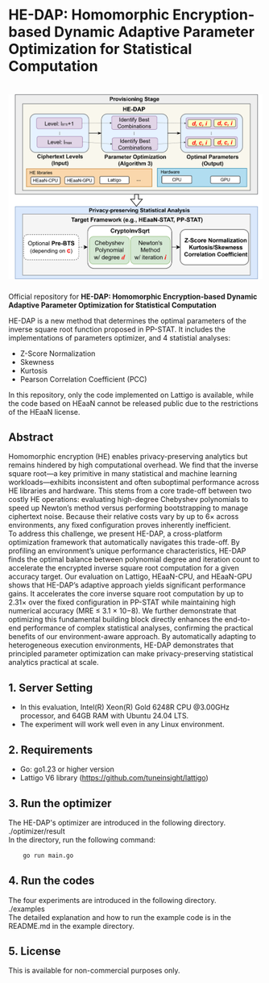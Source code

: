 # HE-DAP: Homomorphic Encryption-based Dynamic Adaptive Parameter Optimization for Statistical Computation

# ![Overview of the HE-DAP](./figure/overview_final.png)

Official repository for **HE-DAP: Homomorphic Encryption-based Dynamic Adaptive Parameter Optimization for Statistical Computation**  

HE-DAP is a new method that determines the optimal parameters of the inverse square root function proposed in PP-STAT. It includes the implementations of parameters optimizer, and 4 statistial analyses:

- Z-Score Normalization
- Skewness
- Kurtosis
- Pearson Correlation Coefficient (PCC)

In this repository, only the code implemented on Lattigo is available, while the code based on HEaaN cannot be released public due to the restrictions of the HEaaN license.

## Abstract
Homomorphic encryption (HE) enables privacy-preserving analytics but remains hindered by high computational overhead. We find that the inverse square root—a key primitive in many statistical and machine learning workloads—exhibits inconsistent and often suboptimal performance across HE libraries and hardware. This stems from a core trade-off between two costly HE operations: evaluating high-degree Chebyshev polynomials to speed up Newton’s method versus performing bootstrapping to manage ciphertext noise. Because their relative costs vary by up to 6× across environments, any fixed configuration proves inherently inefficient. \
To address this challenge, we present HE-DAP, a cross-platform optimization framework that automatically navigates this trade-off. By profiling an environment’s unique performance characteristics, HE-DAP finds the optimal balance between polynomial degree and iteration count to accelerate the encrypted inverse square root computation for a given accuracy target. Our evaluation on Lattigo, HEaaN-CPU, and HEaaN-GPU shows that HE-DAP’s adaptive approach yields significant performance gains. It accelerates the core inverse square root computation by up to 2.31× over the fixed configuration in PP-STAT while maintaining high numerical accuracy (MRE ≤ 3.1 × 10−8). We further demonstrate that optimizing this fundamental building block directly enhances the end-to-end performance of complex statistical analyses, confirming the practical benefits of our environment-aware approach. By automatically adapting to heterogeneous execution environments, HE-DAP demonstrates that principled parameter optimization can make privacy-preserving statistical analytics practical at scale.

## 1. Server Setting
- In this evaluation, Intel(R) Xeon(R) Gold 6248R CPU @3.00GHz processor, and 64GB RAM with Ubuntu 24.04 LTS.
- The experiment will work well even in any Linux environment.

## 2. Requirements
- Go: go1.23 or higher version
- Lattigo V6 library (https://github.com/tuneinsight/lattigo)

## 3. Run the optimizer
The HE-DAP's optimizer are introduced in the following directory. \
./optimizer/result \
In the directory, run the following command:
```bash
    go run main.go
```

## 4. Run the codes
The four experiments are introduced in the following directory. \
./examples \
The detailed explanation and how to run the example code is in the README.md in the example directory.

## 5. License
This is available for non-commercial purposes only.

